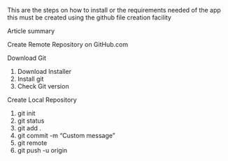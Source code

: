 This are the steps on how to install or the requirements needed of the app this must be created using the github file creation facility

Article summary

Create Remote Repository on GitHub.com

Download Git

1. Download Installer
2. Install git
3. Check Git version
  
Create Local Repository

1. git init
2. git status
3. git add .
4. git commit -m “Custom message”
5. git remote <remote url>
6. git push -u origin <branch name>
